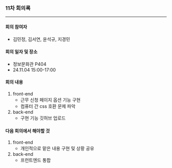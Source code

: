 ### 11차 회의록
---
#### 회의 참여자
- 김민정, 김서연, 윤석규, 지경민

#### 회의 일자 및 장소
- 정보문화관 P404
- 24.11.04 15:00-17:00

#### 회의 내용
1) front-end
    - 근무 신청 페이지 옵션 기능 구현
    - 컴퓨터 간 css 호환 문제 파악
2) back-end
    - 구현 기능 깃허브 업로드

#### 다음 회의에서 해야할 것
1) front-end
    - 개인적으로 맡은 내용 구현 및 상황 공유
2) back-end
    - 프런트엔드 통합